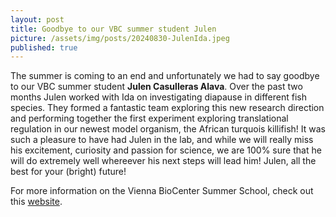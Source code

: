```yaml
---
layout: post
title: Goodbye to our VBC summer student Julen
picture: /assets/img/posts/20240830-JulenIda.jpeg
published: true
---
```

The summer is coming to an end and unfortunately we had to say goodbye to our VBC summer student **Julen Casulleras Alava**. 
Over the past two months Julen worked with Ida on investigating diapause in different fish species. They formed a fantastic team exploring this new research direction and performing together the first experiment exploring translational regulation in our newest model organism, the African turquois killifish! 
It was such a pleasure to have had Julen in the lab, and while we will really miss his excitement, curiosity and passion for science, we are 100% sure that he will do extremely well whereever his next steps will lead him!
Julen, all the best for your (bright) future!

For more information on the Vienna BioCenter Summer School, check out this [website](https://training.vbc.ac.at/summer-school/).
